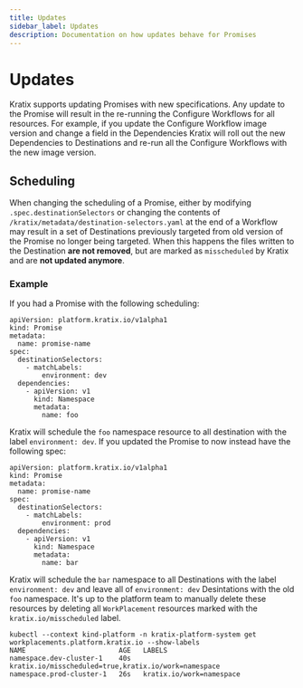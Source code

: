 ```yaml
---
title: Updates
sidebar_label: Updates
description: Documentation on how updates behave for Promises
---
```


# Updates

Kratix supports updating Promises with new specifications. Any update to the
Promise will result in the re-running the Configure Workflows for all resources. 
For example, if you update the Configure Workflow image version and change 
a field in the Dependencies Kratix will roll out the new Dependencies to
Destinations and re-run all the Configure Workflows
with the new image version.


## Scheduling
When changing the scheduling of a Promise, either by modifying `.spec.destinationSelectors` or
changing the contents of `/kratix/metadata/destination-selectors.yaml` at the end of a Workflow may result
in a set of Destinations previously targeted from old version of the Promise no longer
being targeted. When this happens the files written to the Destination **are not removed**, but are
marked as `misscheduled` by Kratix and are **not updated anymore**.

### Example
If you had a Promise with the following scheduling:
```
apiVersion: platform.kratix.io/v1alpha1
kind: Promise
metadata:
  name: promise-name
spec:
  destinationSelectors:
    - matchLabels:
        environment: dev
  dependencies:
    - apiVersion: v1
      kind: Namespace
      metadata:
        name: foo
```

Kratix will schedule the `foo` namespace resource to all destination with the label
`environment: dev`. If you updated the Promise to now instead have the following spec:

```
apiVersion: platform.kratix.io/v1alpha1
kind: Promise
metadata:
  name: promise-name
spec:
  destinationSelectors:
    - matchLabels:
        environment: prod
  dependencies:
    - apiVersion: v1
      kind: Namespace
      metadata:
        name: bar
```

Kratix will schedule the `bar` namespace to all Destinations with the label
`environment: dev` and leave all of `environment: dev` Desintations with the old
`foo` namespace. It's up to the platform team to manually delete these resources
by deleting all `WorkPlacement` resources marked with the `kratix.io/misscheduled`
label.
```
kubectl --context kind-platform -n kratix-platform-system get workplacements.platform.kratix.io --show-labels
NAME                       AGE   LABELS
namespace.dev-cluster-1    40s   kratix.io/misscheduled=true,kratix.io/work=namespace
namespace.prod-cluster-1   26s   kratix.io/work=namespace
```

